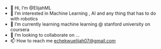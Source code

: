 - 👋 Hi, I’m @ElijahML
- 👀 I’m interested in Machine Learning , AI and any thing that has to do with robotics
- 🌱 I’m currently learning machine learning @ stanford university on coursera
- 💞️ I’m looking to collaborate on ...
- 📫 How to reach me  echekwuelijah07@gmail.com

<!---
ElijahML/ElijahML is a ✨ special ✨ repository because its `README.md` (this file) appears on your GitHub profile.
You can click the Preview link to take a look at your changes.
--->
